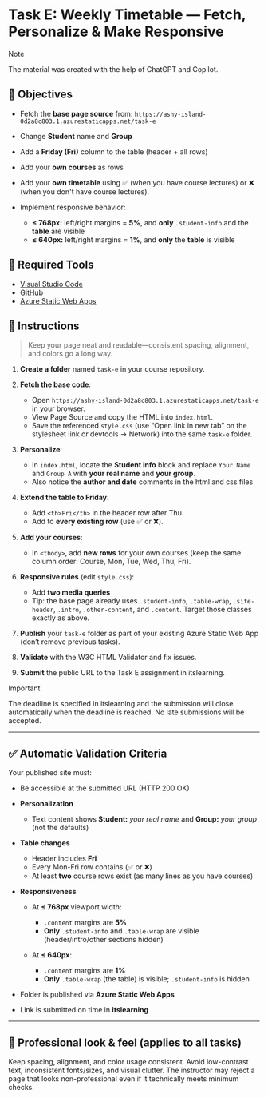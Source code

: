# Task E: Weekly Timetable — Fetch, Personalize & Make Responsive

> [!NOTE]
> The material was created with the help of ChatGPT and Copilot.

## 🎯 Objectives

* Fetch the **base page source** from: `https://ashy-island-0d2a8c803.1.azurestaticapps.net/task-e`
* Change **Student** name and **Group**
* Add a **Friday (Fri)** column to the table (header + all rows)
* Add your **own courses** as rows
* Add your **own timetable** using ✅ (when you have course lectures) or ❌ (when you don't have course lectures).
* Implement responsive behavior:

  * **≤ 768px:** left/right margins = **5%**, and **only** `.student-info` and the **table** are visible
  * **≤ 640px:** left/right margins = **1%**, and **only** the **table** is visible

## 🧰 Required Tools

* [Visual Studio Code](https://code.visualstudio.com/)
* [GitHub](https://github.com/)
* [Azure Static Web Apps](https://learn.microsoft.com/en-us/azure/static-web-apps/overview)

## 🧪 Instructions

> Keep your page neat and readable—consistent spacing, alignment, and colors go a long way. 

1. **Create a folder** named `task-e` in your course repository.
2. **Fetch the base code**:

   * Open `https://ashy-island-0d2a8c803.1.azurestaticapps.net/task-e` in your browser.
   * View Page Source and copy the HTML into `index.html`.
   * Save the referenced `style.css` (use “Open link in new tab” on the stylesheet link or devtools → Network) into the same `task-e` folder.
3. **Personalize**:

   * In `index.html`, locate the **Student info** block and replace `Your Name` and `Group A` with **your real name** and **your group**.
   * Also notice the **author and date** comments in the html and css files
4. **Extend the table to Friday**:

   * Add `<th>Fri</th>` in the header row after Thu.
   * Add to **every existing row** (use ✅ or ❌).
5. **Add your courses**:
   * In `<tbody>`, add **new rows** for your own courses (keep the same column order: Course, Mon, Tue, Wed, Thu, Fri).
6. **Responsive rules** (edit `style.css`):
   * Add **two media queries**
   * Tip: the base page already uses `.student-info`, `.table-wrap`, `.site-header`, `.intro`, `.other-content`, and `.content`. Target those classes exactly as above.
7. **Publish** your `task-e` folder as part of your existing Azure Static Web App (don’t remove previous tasks).
8. **Validate** with the W3C HTML Validator and fix issues.
9. **Submit** the public URL to the Task E assignment in itslearning.

> [!IMPORTANT] 
> The deadline is specified in itslearning and the submission will close automatically when the deadline is reached. No late submissions will be accepted.

---

## ✅ Automatic Validation Criteria

Your published site must:

* Be accessible at the submitted URL (HTTP 200 OK)
* **Personalization**

  * Text content shows **Student:** *your real name* and **Group:** *your group* (not the defaults)
* **Table changes**

  * Header includes **Fri**
  * Every Mon-Fri row contains (✅ or ❌)
  * At least **two** course rows exist (as many lines as you have courses)
* **Responsiveness**

  * At **≤ 768px** viewport width:

    * `.content` margins are **5%**
    * **Only** `.student-info` and `.table-wrap` are visible (header/intro/other sections hidden)
  * At **≤ 640px**:

    * `.content` margins are **1%**
    * **Only** `.table-wrap` (the table) is visible; `.student-info` is hidden
* Folder is published via **Azure Static Web Apps**
* Link is submitted on time in **itslearning**

---

## 🌱 Professional look & feel (applies to all tasks)

Keep spacing, alignment, and color usage consistent. Avoid low-contrast text, inconsistent fonts/sizes, and visual clutter. The instructor may reject a page that looks non-professional even if it technically meets minimum checks.